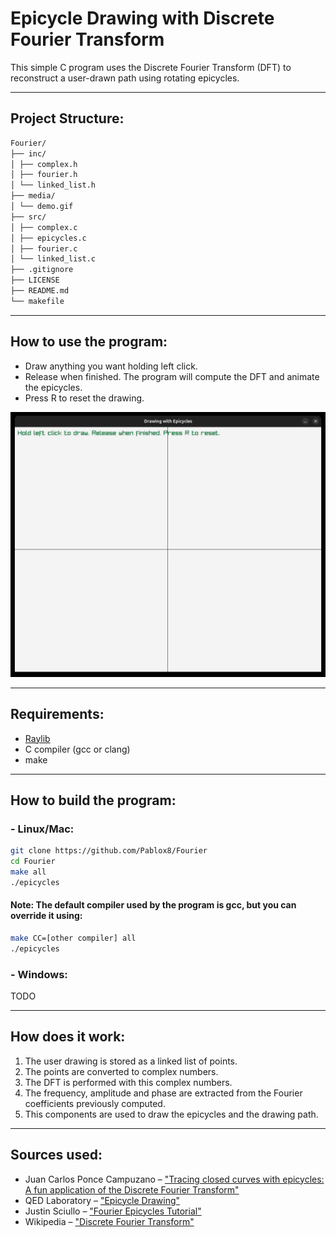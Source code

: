 # Epicycle Drawing with Discrete Fourier Transform

This simple C program uses the Discrete Fourier Transform (DFT) to reconstruct a user-drawn path using rotating epicycles.

---

## Project Structure:
```bash
Fourier/
├── inc/
│ ├── complex.h
│ ├── fourier.h
│ └── linked_list.h
├── media/
│ └── demo.gif
├── src/
│ ├── complex.c
│ ├── epicycles.c
│ ├── fourier.c
│ └── linked_list.c
├── .gitignore
├── LICENSE
├── README.md
└── makefile
```

---

## How to use the program:
- Draw anything you want holding left click.
- Release when finished. The program will compute the DFT and animate the epicycles.
- Press R to reset the drawing.

![Demo of the Program](./media/demo.gif)

---

## Requirements:
- [Raylib](https://www.raylib.com/)
- C compiler (gcc or clang)
- make

---

## How to build the program:
### - Linux/Mac:
```bash
git clone https://github.com/Pablox8/Fourier
cd Fourier
make all
./epicycles
```

#### Note: The default compiler used by the program is gcc, but you can override it using:
```bash
make CC=[other compiler] all
./epicycles
```

### - Windows:
TODO

---

## How does it work:
1. The user drawing is stored as a linked list of points.
2. The points are converted to complex numbers.
3. The DFT is performed with this complex numbers.
4. The frequency, amplitude and phase are extracted from the Fourier coefficients previously computed.
5. This components are used to draw the epicycles and the drawing path.

---

## Sources used:
- Juan Carlos Ponce Campuzano – ["Tracing closed curves with epicycles: A fun application of the Discrete Fourier Transform"](https://www.researchgate.net/publication/367046812_Tracing_closed_curves_with_epicycles_A_fun_application_of_the_Discrete_Fourier_Transform)
- QED Laboratory – ["Epicycle Drawing"](https://www.qedlaboratory.com/post/epicycledrawing/)
- Justin Sciullo – ["Fourier Epicycles Tutorial"](https://justinsciullo.com/posts/GVSU-dft/#defining-epicycles)
- Wikipedia – ["Discrete Fourier Transform"](https://en.wikipedia.org/wiki/Discrete_Fourier_transform)